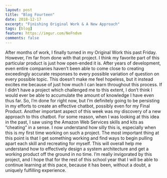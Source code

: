 ```yaml
---
layout: post
title: "Blog Fourteen"
date: 2018-12-17
excerpt: "Finishing Original Work & A New Approach"
tags: [blog]
feature: https://imgur.com/NeFndvm
comments: false
---
```


  After months of work, I finally turned in my Original Work this past Friday. However, I’m far from done with that project. I think my favorite part of this particular product is just how open-ended it is. After years of development, even entire companies haven’t been able to come close to creating exceedingly accurate responses to every possible variation of question on every possible topic. This doesn’t make me feel hopeless, but it instead excites me because of just how much I can learn throughout this process. If I didn’t have a project which challenged me to this extent, I don’t think I would ever be able to accumulate the amount of knowledge I have even thus far. So, I’m done for right now, but I’m definitely going to be persisting in my efforts to create an effective chatbot, possibly even for my Final Product.
  Another important aspect of this week was my discovery of a new approach to this chatbot. For some reason, when I was looking at this idea in the past, I saw using the Amazon Web Services skills and kits as “cheating” in a sense. I now understand how silly this is, especially when this is my first time working on such a project. The most important thing at this point is that I get something working and find ways to begin pulling apart each skill and recreating for myself. This will overall help me understand how to effectively design a system architecture and get a working product off the ground in no time. I’m really invigorated by this project, and I hope that for the rest of this school year that I will be able to continue learning at this pace, because it has been, without a doubt, a uniquely fulfilling experience.
